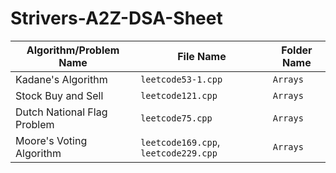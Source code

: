 # Strivers-A2Z-DSA-Sheet

| Algorithm/Problem Name                      | File Name                    | Folder Name       |
|---------------------------------------------|------------------------------|-------------------|
| Kadane's Algorithm                          | `leetcode53-1.cpp`       | `Arrays`          |
| Stock Buy and Sell                          | `leetcode121.cpp`       | `Arrays`          |
| Dutch National Flag Problem                          | `leetcode75.cpp`       | `Arrays`          |
| Moore's Voting Algorithm                         | `leetcode169.cpp`, `leetcode229.cpp`       | `Arrays`          |
